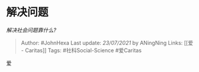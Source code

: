 # 解决问题
*解决社会问题靠什么?*

> Author: #JohnHexa
Last update: *23/07/2021* by ANingNing
Links: [[爱 - Caritas]]
Tags: #社科Social-Science #爱Caritas 

 
爱



